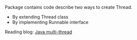 Package contains code describe two ways to create Thread.
* By extending Thread class
* By implementing Runnable interface

Reading blog: [Java multi-thread](https://jeptoong.github.io/java-multi-thread/)
